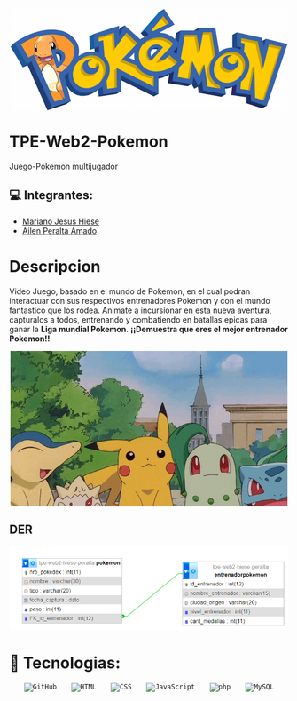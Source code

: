  
<p align="center">
  <img align="center" src="gifs/TituloPokemon.gif">
</p>

# TPE-Web2-Pokemon
Juego-Pokemon multijugador

## :computer: Integrantes:
  * [Mariano Jesus Hiese][websiteM]
  * [Ailen Peralta Amado][websiteA]

# Descripcion
Video Juego, basado en el mundo de Pokemon, en el cual podran interactuar con sus respectivos entrenadores Pokemon y con el mundo fantastico que los rodea. 
Animate a incursionar en esta nueva aventura, capturalos a todos, entrenando y combatiendo en batallas epicas para ganar la **Liga mundial Pokemon**.
**¡¡Demuestra que eres el mejor entrenador Pokemon!!**

 <p align="center">
  <img align="center" src="gifs/pokemons.gif">
</p>

## DER 
![Diagrama de Entidades y Relaciones](/images/DEREntrenadorPokemon.png)

# :rocket: Tecnologias:

<div class="container">
	<code><img width="50" src="https://user-images.githubusercontent.com/25181517/192108374-8da61ba1-99ec-41d7-80b8-fb2f7c0a4948.png" alt="GitHub" title="GitHub"/></code>
	<code><img width="50" src="https://user-images.githubusercontent.com/25181517/192158954-f88b5814-d510-4564-b285-dff7d6400dad.png" alt="HTML" title="HTML"/></code>
	<code><img width="50" src="https://user-images.githubusercontent.com/25181517/183898674-75a4a1b1-f960-4ea9-abcb-637170a00a75.png" alt="CSS" title="CSS"/></code>
	<code><img height="55"width="50" src="https://user-images.githubusercontent.com/25181517/117447155-6a868a00-af3d-11eb-9cfe-245df15c9f3f.png" alt="JavaScript" title="JavaScript"/></code>
	<code><img width="50" src="https://user-images.githubusercontent.com/25181517/183570228-6a040b9f-3ddf-47a2-a201-743121dac664.png" alt="php" title="php"/></code>
	<code><img width="50" src="https://user-images.githubusercontent.com/25181517/183896128-ec99105a-ec1a-4d85-b08b-1aa1620b2046.png" alt="MySQL" title="MySQL"/></code>
</div>

<style>.container{
  display: flex;
  justify-content: space-evenly;
}</style>

[websiteM]:https://github.com/MarianoHR07

[websiteA]:https://github.com/2Ailu4

